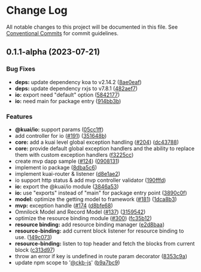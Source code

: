 # Change Log

All notable changes to this project will be documented in this file.
See [Conventional Commits](https://conventionalcommits.org) for commit guidelines.

## 0.1.1-alpha (2023-07-21)


### Bug Fixes

* **deps:** update dependency koa to v2.14.2 ([8ae0eaf](https://github.com/ckb-js/kuai/commit/8ae0eaf084247d5b1dd62ca965dcb96feb731b83))
* **deps:** update dependency rxjs to v7.8.1 ([482aef7](https://github.com/ckb-js/kuai/commit/482aef7922a18006d4749dbc299a63bff3df6a37))
* **io:** export need "default" option ([5842177](https://github.com/ckb-js/kuai/commit/5842177dcb4b01624aaed9e4c1819fb742e8d5aa))
* **io:** need main for package entry ([914bb3b](https://github.com/ckb-js/kuai/commit/914bb3baeed22505e084f9279793f1fa2a411bfb))


### Features

* **@kuai/io:** support params ([05cc1ff](https://github.com/ckb-js/kuai/commit/05cc1ffd10648846f0eee0aeaee12d17c1642ab6))
* add controller for io ([#191](https://github.com/ckb-js/kuai/issues/191)) ([351648b](https://github.com/ckb-js/kuai/commit/351648b52081900322c94bb68c1d1fe6bbec5fae))
* **core:** add a kuai level global exception handling ([#204](https://github.com/ckb-js/kuai/issues/204)) ([dc43788](https://github.com/ckb-js/kuai/commit/dc437887a33c943b7336576c544210e73cb6cabf))
* **core:** provide default global exception handlers and the ability to replace them with custom exception handlers ([f3225cc](https://github.com/ckb-js/kuai/commit/f3225cca0d89a2d8620406e95381f4b523172f60))
* create mvp dapp sample ([#124](https://github.com/ckb-js/kuai/issues/124)) ([0908131](https://github.com/ckb-js/kuai/commit/09081311e8d294e9ae37b16c6ac4376e2f3c5ce6))
* implement io package ([8dba5c6](https://github.com/ckb-js/kuai/commit/8dba5c63721366e280ed29cc145506fe418c7b39))
* implement kuai-router & listener ([d8e1ae2](https://github.com/ckb-js/kuai/commit/d8e1ae224e19a7bb6c41bda7f24635f95e0081f4))
* io support http status & add mvp controller validator ([190fffd](https://github.com/ckb-js/kuai/commit/190fffd2e252e2bb14ce0be842cfd5d5b30f887b))
* **io:** export the @kuai/io module ([3846a53](https://github.com/ckb-js/kuai/commit/3846a53ad811aaf9eeea2d8df84a392d19d60a26))
* **io:** use "exports" instead of "main" for package entry point ([3890c0f](https://github.com/ckb-js/kuai/commit/3890c0fb812ffbf98eb14890e2f3e14e8f63dcdf))
* **model:** optimize the getting model to framework ([#181](https://github.com/ckb-js/kuai/issues/181)) ([1dca8b3](https://github.com/ckb-js/kuai/commit/1dca8b331aa7570aa33bc02a2c40a5345408f2f1))
* **mvp:** exception handle ([#174](https://github.com/ckb-js/kuai/issues/174) ([d8bfe68](https://github.com/ckb-js/kuai/commit/d8bfe685fa7231a14563497d13b0e87764875c73))
* Omnilock Model and Record Model ([#137](https://github.com/ckb-js/kuai/issues/137)) ([3159542](https://github.com/ckb-js/kuai/commit/31595421bf9a947d43659c8f46f96fb5e2fdb5b2))
* optimize the resource binding module ([#300](https://github.com/ckb-js/kuai/issues/300)) ([fc35b12](https://github.com/ckb-js/kuai/commit/fc35b12367826965afaf9922c0615d15a555cb11))
* **resource binding:** add resource binding manager ([e2d8baa](https://github.com/ckb-js/kuai/commit/e2d8baa1269d1e0e310d8b476eb8ed2e2e7dce6b))
* **resource-binding:** add current block listener for resource binding to use. ([149c073](https://github.com/ckb-js/kuai/commit/149c073e9675f7c7e6a9ebcbbefed52689a74ba0))
* **resource-binding:** listen to top header and fetch the blocks from current block ([c313d97](https://github.com/ckb-js/kuai/commit/c313d977d8bd96b3415e25822c034d3e69009e6f))
* throw an error if key is undefined in route param decorator ([8353c9a](https://github.com/ckb-js/kuai/commit/8353c9a881fd8f566a93592ecc3f5ffb85af3768))
* update npm scope to '[@ckb-js](https://github.com/ckb-js)' ([b9a7bc9](https://github.com/ckb-js/kuai/commit/b9a7bc9661679f1f39d880c352e1697414a1ec09))
